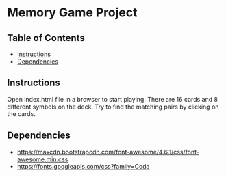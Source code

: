 # Memory Game Project

## Table of Contents
* [Instructions](#instructions)
* [Dependencies](#dependencies)

## Instructions
Open index.html file in a browser to start playing. There are 16 cards and 8 different symbols on the deck. Try to find the matching pairs by clicking on the cards.

## Dependencies
* https://maxcdn.bootstrapcdn.com/font-awesome/4.6.1/css/font-awesome.min.css
* https://fonts.googleapis.com/css?family=Coda



